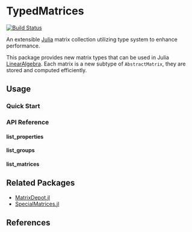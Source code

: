 # TypedMatrices

[![Build Status](https://github.com/AnzhiZhang/TypedMatrices.jl/actions/workflows/CI.yml/badge.svg?branch=master)](https://github.com/AnzhiZhang/TypedMatrices.jl/actions/workflows/CI.yml?query=branch%3Amaster)

An extensible [Julia](https://julialang.org/) matrix collection utilizing type system to enhance performance.

This package provides new matrix types that can be used in Julia [LinearAlgebra](https://docs.julialang.org/en/v1/stdlib/LinearAlgebra/). Each matrix is a new subtype of `AbstractMatrix`, they are stored and computed efficiently.

## Usage

### Quick Start

### API Reference

#### list_properties

#### list_groups

#### list_matrices

## Related Packages

- [MatrixDepot.jl](https://github.com/JuliaLinearAlgebra/MatrixDepot.jl)
- [SpecialMatrices.jl](https://github.com/JuliaLinearAlgebra/SpecialMatrices.jl)

## References
